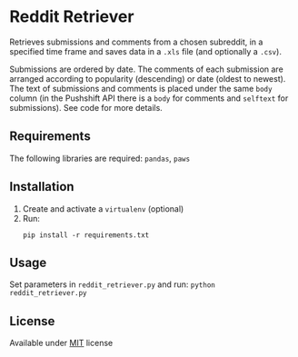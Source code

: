 
# Reddit Retriever

Retrieves submissions and comments from a chosen subreddit, in a specified time frame and saves data in a `.xls` file (and optionally a `.csv`).

Submissions are ordered by date. The comments of each submission are arranged according to popularity (descending) or date (oldest to newest). The text of submissions and comments is placed under the same `body` column (in the Pushshift API there is a `body` for comments and `selftext` for submissions). See code for more details.

## Requirements
The following libraries are required: `pandas`, `paws`

## Installation
1. Create and activate a ```virtualenv``` (optional)
2. Run:
   ```
   pip install -r requirements.txt
   ```
## Usage
Set parameters in ```reddit_retriever.py``` and run:
```python reddit_retriever.py```

## License
Available under [MIT](https://choosealicense.com/licenses/mit/) license
